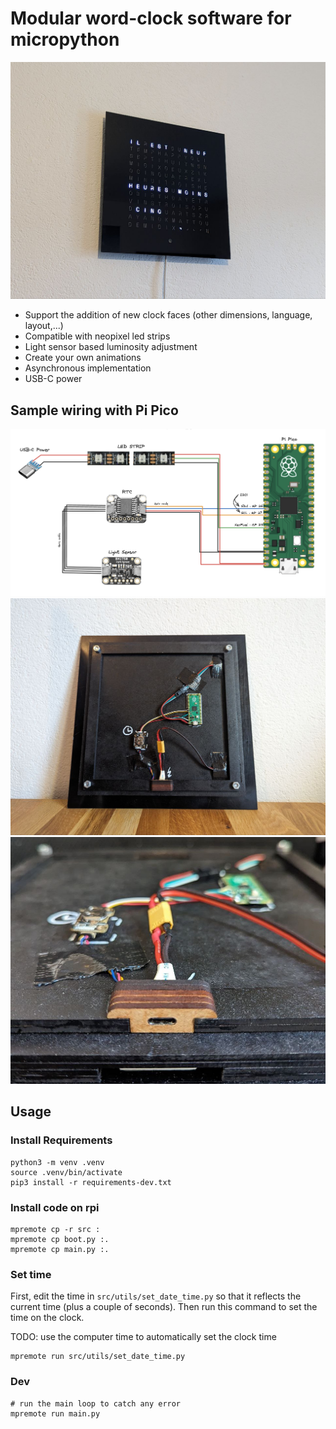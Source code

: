# Modular word-clock software for micropython

![Word clock](doc/img/clock-face-fr.jpeg)

* Support the addition of new clock faces (other dimensions, language, layout,...)
* Compatible with neopixel led strips
* Light sensor based luminosity adjustment
* Create your own animations
* Asynchronous implementation
* USB-C power

## Sample wiring with Pi Pico

![Word clock sample schematic with raspberry pi pico](doc/img/schematics-pi-pico.png)
![Word clock wiring with raspberry pi pico](doc/img/back.jpeg)
![Word clock usb socket](doc/img/back-close-up.jpeg)

## Usage

### Install Requirements

```
python3 -m venv .venv
source .venv/bin/activate
pip3 install -r requirements-dev.txt
```

### Install code on rpi

```
mpremote cp -r src :
mpremote cp boot.py :.
mpremote cp main.py :.
```

### Set time

First, edit the time in `src/utils/set_date_time.py` so that it reflects the current time (plus a couple of seconds). Then run this command to set the time on the clock.

TODO: use the computer time to automatically set the clock time

```
mpremote run src/utils/set_date_time.py
```

### Dev

```
# run the main loop to catch any error
mpremote run main.py 
```